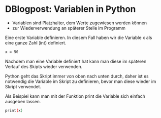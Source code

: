 # DBlogpost: Variablen in Python 

- Variablen sind Platzhalter, dem Werte zugewiesen werden können
- zur Wiederverwendung an späterer Stelle im Programm



Eine erste Variable definieren. In diesem Fall haben wir die Variable x als eine ganze Zahl (int) definiert.

```bash
x = 50
```


Nachdem man eine Variable definiert hat kann man diese im späteren Verlauf des Skipts wieder verwenden. 

Python geht das Skript immer von oben nach unten durch, daher ist es notwendig die Variable im Skript zu definieren, bevor man diese wieder im Skript verwendet.

Als Beispiel kann man mit der Funktion print die Variable sich einfach ausgeben lassen. 

```bash
print(x)
```
